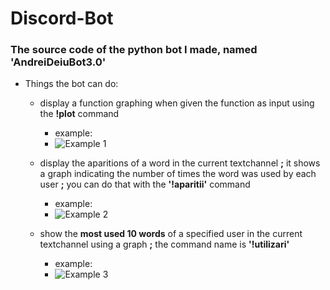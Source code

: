 # Discord-Bot

### The source code of the python bot I made, named **'AndreiDeiuBot3.0'**

* Things the bot can do:

	* display a function graphing when given the function as input using the **!plot** command
		* example:
		* ![Example 1](https://lh3.googleusercontent.com/3Y9LeBdPX2P7J81b-po5pmMwXeHEFUggCleSs6pLXglNlFgh80wsKZZgXk6IEo_VtWiKk0hhs7qGjQ0S5FdM35FIpgAiRmWV-mdffGwdpCOAP7YWhg2ftmeUCQ3_eMb_49yEDAjJS_9JkLPeLWgm_1R0qXq2waAphGQYOkNaZrGd4wlZqB7AiJalPx4KI1DV_ZpbvwflMVqMY309OqNp8qjAG_1T0CeoGcUFnOgaq-a5j3epZ_Ps7G3i5LnmblFD3e258vpJqtQ7-b3jcHrMvxUHIfzDEA801gvogxGojHnbeqg2rOfrVe8hfXx_4BNym111PtX6IMpdmiRyh1_6_b2ZlfLT90w8x0mZeWd-3q202UmHOT5MtW0T9MdSljODNwLGtCBuRmP2l3T55GPrco9mq5d-6QCOyS2T_3LX9LU0bfCNsRgaBLKsRMOL63nBNUkLwOt-y7vFSUBqU1ubAZxvYs9eVD3AUSDZSrU6-WGR3LFVf69YPvDrehmx9cuhCfLT90L_oWeoYQophXhXs_Uorm06HiN3JDpe1SwmMgrPVhtxvei047DW7NCGYY8BeEmyIl9J-sevHEq0BlfOkZsFBPT1op6TqfCz1YnsZN2buyJf5lyBUp6PK5dSFvuggL5ETdLqBXlcVzPFRAeBNmJ2I6IjQEBeXMYJvh-zdxLf0zygFfvbzPKSFZpVR1ecAqBAvaT5WrStY7mLEq-zCA8upQ=w428-h435-no?authuser=0) 
	
    * display the aparitions of a word in the current textchannel **;** it shows a graph indicating the number of times the word was used by each user **;** you can do that with the **'!aparitii'** command
		* example:
		* ![Example 2](https://lh3.googleusercontent.com/kyaRqigIcpoGl303695o6vmzrTnccWsGLkZDdjnBTKY7E3Hy_b1Oe5MXynB6V_W63UiVzY7VPRe3b4sZ1HWzVWn5roHLgXvp6ctcXx24lEuzErS9bWv-4XQu4rSxzZa3N7MNaeK4EBXz2IrgFNXlAMwrOmSZQrIXLh68EknJs30VgmExbyhoCsHGfNHIMQmOC4G52a6MA_WKqzMYZ2NH_hQBU9IuvQONV4Jobr5pIjqW5JRT0B9BXCJGg8KCYgLZuyxUZFsjoKH6_GA2sjov9D9Ac_BBb6SbQi5wMMmjHIK9xJZaYnQoZwaIZQWSBeWPxtsXM_Yw7seVko0HDF8kVuUBqWdG4P1PoucXIe9kMyHHXWhZCjjqpRk7h0Nva8uGNVppKoWlGkCBPy60qfzGCgXnbAJcdY4fybWAs073NU3ws3sRpfsGuUvSKPLy0R3bCpuii7ob-qYSVqnReKyrBAzmMdQNXwJIIXvxKzaJCPtxs18xMPiHlNgLpZc-Wcbi7kVKQ0co4ZQS1X0ElhVAWPWNuIpR9C8r6FjzPM7QHv95mH9z-JcE-vCfzBclM_HNFnlRwm1BQ5oe-3Y6DR7oZ-du8qHggcLwoRvR8Qp6X6Up78wLSASZ5-KvJg0_Qy_vK9gAjvJm4CtXbwjWbKFNeGiEBIkD6yKDsl0GNnVoGUxJYqO3VDa1Ush3_azhpMVW1MzlV5RcPmATZ0bjkigb5Vf9BQ=w478-h378-no?authuser=0)
	
    * show the **most used 10 words** of a specified user in the current textchannel using a graph **;** the command name is **'!utilizari'**
    	* example:
    	* ![Example 3](https://lh3.googleusercontent.com/FyFffJPfX-TmgS0Jt1J14ip4J2iIxoB6kxDxlql3mM5haC63_j03sH0umUoYoFBt7Ngbuu8bCsT93-PU64zH05MKQzMFgk4cK3QGt2ScJM0G-axhLeAbTEsMRI1W7ylfdIbbnV_-eniMocjEIohCmMg212tWfJNONuMEbrxzmr7XTuycB1zu5OW7oC836DLXh08-f4ldkzx63XXgK3cnItKn0QZzjOS12v-EKu8X7Ng942mTGRm0HzTU1sjNO_1lqPiZq1htHZOQ99fFnyKqeswyQNBNwcj36hATd_RNFjV7krbHTOurjl7CFR_q2xRdjBdNJ-alw_GNZ199noW0613WSWH8PlSJY3I0aFMhuHRPUnj4isHwkrVavxJUiNDU-KUqujvUKpbMn4WFczs7BQjRi3mgIuwMKhCARks8JOvsWzTvSHXhhxRjgHcioMfvKj41sEjJonjVRaYTkMY69PRlknGsT__PF5Tx9LDyFCCWAVdri9GTBSZN_N2MMWHpS8vRorlU__kYlhtrlN80EfP9U9mv3DA5ZWhy0nJya0gzD6HFR98bKTc0qc2SL_cgZNrheiwiGwaRFlYrRFfNKB5bTM7NKquk-v5FcqhrtHHI6wOsUtKsdzz97spypEpkyGbPMscarqt1RAZb8qnLp579xPdEYbqbxHDv00kjBR51fUgzo5wB-nOPQODp2OWLSmCRjmsYn7Lr-fQ2-uNdUJg4dg=w486-h444-no?authuser=0)